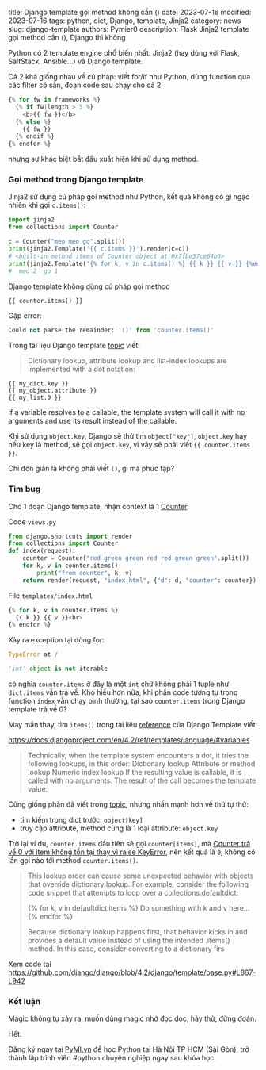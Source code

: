 title: Django template gọi method không cần ()
date: 2023-07-16
modified: 2023-07-16
tags: python, dict, Django, template, Jinja2
category: news
slug: django-template
authors: Pymier0
description: Flask Jinja2 template gọi method cần (), Django thì không

Python có 2 template engine phổ biến nhất: Jinja2 (hay dùng với Flask, SaltStack, Ansible...) và Django template.

Cả 2 khá giống nhau về cú pháp: viết for/if như Python, dùng function qua các filter có sẵn, đoạn code sau chạy
cho cả 2:

```py
{% for fw in frameworks %}
  {% if fw|length > 5 %}
    <b>{{ fw }}</b>
  {% else %}
    {{ fw }}
  {% endif %}
{% endfor %}
```

nhưng sự khác biệt bắt đầu xuất hiện khi sử dụng method.

### Gọi method trong Django template

Jinja2 sử dụng cú pháp gọi method như Python, kết quả không có gì ngạc nhiên khi gọi `c.items()`:

```py
import jinja2
from collections import Counter

c = Counter("meo meo go".split())
print(jinja2.Template('{{ c.items }}').render(c=c))
# <built-in method items of Counter object at 0x7fbe37ce64b0>
print(jinja2.Template('{% for k, v in c.items() %} {{ k }} {{ v }} {%endfor%}').render(c=c))
#  meo 2  go 1
```


Django template không dùng cú pháp gọi method

```py
{{ counter.items() }}
```

Gặp error:
```py
Could not parse the remainder: '()' from 'counter.items()'
```

Trong tài liệu Django template [topic](https://docs.djangoproject.com/en/4.2/topics/templates/#variables) viết:

> Dictionary lookup, attribute lookup and list-index lookups are implemented with a dot notation:
  ```
  {{ my_dict.key }}
  {{ my_object.attribute }}
  {{ my_list.0 }}
  ```
  If a variable resolves to a callable, the template system will call it with no arguments and use its result instead of the callable.

Khi sử dụng `object.key`, Django sẽ thử tìm `object["key"]`, `object.key` hay nếu key là method, sẽ gọi `object.key`,
vì vậy sẽ phải viết `{{ counter.items }}`.

Chỉ đơn giản là không phải viết `()`, gì mà phức tạp?

### Tìm bug

Cho 1 đoạn Django template, nhận context là 1 [Counter]({filename}/counter.md):

Code `views.py`

```py
from django.shortcuts import render
from collections import Counter
def index(request):
    counter = Counter("red green green red red green green".split())
    for k, v in counter.items():
        print("from counter", k, v)
    return render(request, "index.html", {"d": d, "counter": counter})
```

File `templates/index.html`
```py
{% for k, v in counter.items %}
  {{ k }} {{ v }}<br>
{% endfor %}
```

Xảy ra exception tại dòng for:

```py
TypeError at /

'int' object is not iterable
```

có nghĩa `counter.items` ở đây là một `int` chứ không phải 1 tuple như `dict.items` vẫn trả về.
Khó hiểu hơn nữa, khi phần code tương tự trong function `index` vẫn chạy bình thường, tại sao `counter.items` trong Django template trả về 0?

May mắn thay, tìm `items()` trong tài liệu [reference](https://docs.djangoproject.com/en/4.2/ref/templates/language/) của Django Template viết:

<https://docs.djangoproject.com/en/4.2/ref/templates/language/#variables>

> Technically, when the template system encounters a dot, it tries the following lookups, in this order:
>     Dictionary lookup
>     Attribute or method lookup
>     Numeric index lookup
> If the resulting value is callable, it is called with no arguments. The result of the call becomes the template value.

Cũng giống phần đã viết trong [topic](https://docs.djangoproject.com/en/4.2/topics/templates/#variables), nhưng nhấn mạnh hơn về thứ tự thử:
- tìm kiếm trong dict trước: `object[key]`
- truy cập attribute, method cũng là 1 loại attribute: `object.key`

Trở lại ví dụ, `counter.items` đầu tiên sẽ gọi `counter[items]`,
mà [Counter trả về 0 với item không tồn tại thay vì raise KeyError]({filename}/counter.md), nên kết quả là `0`,
không có lần gọi nào tới method `counter.items()`.

> This lookup order can cause some unexpected behavior with objects that override dictionary lookup. For example, consider the following code snippet that attempts to loop over a collections.defaultdict:
>
> {% for k, v in defaultdict.items %}
>     Do something with k and v here...
> {% endfor %}
>
> Because dictionary lookup happens first, that behavior kicks in and provides a default value instead of using the intended .items() method. In this case, consider converting to a dictionary firs

Xem code tại <https://github.com/django/django/blob/4.2/django/template/base.py#L867-L942>

### Kết luận
Magic không tự xảy ra, muốn dùng magic nhớ đọc doc, hãy thử, đừng đoán.

Hết.

Đăng ký ngay tại [PyMI.vn](https://pymi.vn) để học Python tại Hà Nội TP HCM (Sài Gòn),
trở thành lập trình viên #python chuyên nghiệp ngay sau khóa học.
